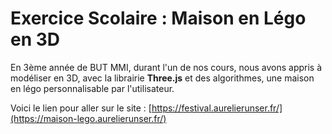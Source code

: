 # Exercice Scolaire : Maison en Légo en 3D

En 3ème année de BUT MMI, durant l'un de nos cours, nous avons appris à modéliser en 3D, avec la librairie **Three.js** et des algorithmes, une maison en légo personnalisable par l'utilisateur.

Voici le lien pour aller sur le site : [https://festival.aurelierunser.fr/](https://maison-lego.aurelierunser.fr/)
